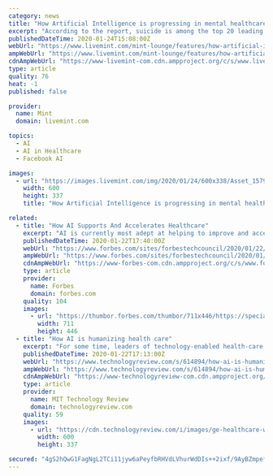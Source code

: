 ```yaml
---
category: news
title: "How Artificial Intelligence is progressing in mental healthcare"
excerpt: "According to the report, suicide is among the top 20 leading causes of death worldwide. Over the years, Artificial Intelligence (AI) tools have been used to fill gaps in mental health care: be it the diagnosis or detection of the early signs of mental health issues. Now, researchers at the University of South Carolina’s Viterbi School of ..."
publishedDateTime: 2020-01-24T15:08:00Z
webUrl: "https://www.livemint.com/mint-lounge/features/how-artificial-intelligence-is-progressing-in-mental-healthcare-11579878039985.html"
ampWebUrl: "https://www.livemint.com/mint-lounge/features/how-artificial-intelligence-is-progressing-in-mental-healthcare/amp-11579878039985.html"
cdnAmpWebUrl: "https://www-livemint-com.cdn.ampproject.org/c/s/www.livemint.com/mint-lounge/features/how-artificial-intelligence-is-progressing-in-mental-healthcare/amp-11579878039985.html"
type: article
quality: 76
heat: -1
published: false

provider:
  name: Mint
  domain: livemint.com

topics:
  - AI
  - AI in Healthcare
  - Facebook AI

images:
  - url: "https://images.livemint.com/img/2020/01/24/600x338/Asset_1579878227723.jpg"
    width: 600
    height: 337
    title: "How Artificial Intelligence is progressing in mental healthcare"

related:
  - title: "How AI Supports And Accelerates Healthcare"
    excerpt: "AI is currently most adept at helping to improve and accelerate workflows for researchers and healthcare professionals."
    publishedDateTime: 2020-01-22T17:40:00Z
    webUrl: "https://www.forbes.com/sites/forbestechcouncil/2020/01/22/how-ai-supports-and-accelerates-healthcare/"
    ampWebUrl: "https://www.forbes.com/sites/forbestechcouncil/2020/01/22/how-ai-supports-and-accelerates-healthcare/amp/"
    cdnAmpWebUrl: "https://www-forbes-com.cdn.ampproject.org/c/s/www.forbes.com/sites/forbestechcouncil/2020/01/22/how-ai-supports-and-accelerates-healthcare/amp/"
    type: article
    provider:
      name: Forbes
      domain: forbes.com
    quality: 104
    images:
      - url: "https://thumbor.forbes.com/thumbor/711x446/https://specials-images.forbesimg.com/dam/imageserve/1147479249/960x0.jpg?fit=scale"
        width: 711
        height: 446
  - title: "How AI is humanizing health care"
    excerpt: "For some time, leaders of technology-enabled health-care institutions—and today, that means practically all health-care institutions—have been anticipating the potential impact that artificial intelligence (AI) will have on the performance and efficiency of their operations and their talent. But in reality many, if not most, have already ..."
    publishedDateTime: 2020-01-22T17:13:00Z
    webUrl: "https://www.technologyreview.com/s/614894/how-ai-is-humanizing-health-care/"
    ampWebUrl: "https://www.technologyreview.com/s/614894/how-ai-is-humanizing-health-care/amp/"
    cdnAmpWebUrl: "https://www-technologyreview-com.cdn.ampproject.org/c/s/www.technologyreview.com/s/614894/how-ai-is-humanizing-health-care/amp/"
    type: article
    provider:
      name: MIT Technology Review
      domain: technologyreview.com
    quality: 59
    images:
      - url: "https://cdn.technologyreview.com/i/images/ge-healthcare-whitepapercoverartartonly12.09.19-2-smaller-cropped_0.png?sw=600&cx=0&cy=93&cw=837&ch=471"
        width: 600
        height: 337

secured: "4gS2hQwG1FagNgL2TCi11jyw6aPeyfbRHVdLVhurWdDIs++2ixf/9AyBZmpef0p29Hcn9m/VPoBXukMT+M1vAcHk0x8e4vA3206AI8GC2IpVZTuwqP+z3SvfHWHqSB8X1+89m0tU8r6xAqhnZj/poyLO9fZCvx3yi+xSYw9fL4qMDI44Z9hHa7utY2PbReq4C/AQFN16HXu458mSzk9cp9YaOCuEtzAZai7c0Ur0tCE0jEzcyoFud4QTGBqOpVGU445FwWWQjC5JNgPaP4/UKv4zNHOPOXS/BP3YyWXzFO1ETGzBV13QTxpXZN1X9hknBIzwRjaqjg80KXcfJA1ALqNMQVyi233QhHbh3/3cHsEIODgLzuuXdG09lKhz58euozJWnWxqQjHzVMFWH9sN6ZR01oTNiSbB/KVIYW7OJbAmaTTUpvv9G0ccco2UriZ4koeZiQ7Ip/tH/WIjWOmbNE3aPhgMpvO5X5pS0XYKkIA=;x2qXkDaz9vA+g+7CzE+FWQ=="
---
```


